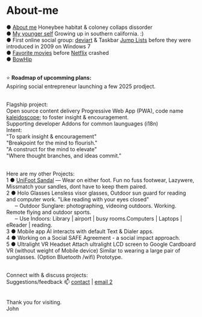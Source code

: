 # About-me<br>

 ● <a target="_blank" href="https://bowhip.org/aboutMe">About me</a> Honeybee habitat & coloney collaps dissorder <br>
 ● <a target="_blank" href="https://bowhip.org/origins_of_addiction">My younger self</a> Growing up in southern california. :) <br>
 ● First online social group: <a target="_blank" href="https://letterboxd.com/qp5/lists/">deviart</a> & Taskbar <a target="_blank" href="https://www.wincustomize.com/users/2270043/jimmyyy">Jump Lists</a> before they were introduced in 2009 on Windows 7 <br>
 ● <a target="_blank" href="https://letterboxd.com/qp5/lists/">Favorite movies</a> before <a target="_blank" href="https://bowhip.org/testimonials_bH">Netflix</a> crashed<br>
 ● <a target="_blank" href="https://bowhip.org">BowHip</a><br><br>




⭐ <b>Roadmap of upcomming plans:</b> <br>
Aspiring social entrepreneur launching a few 2025 prodject. <br><br>

Flagship project:<br>
Open source content delivery Progressive Web App (PWA), code name <a href="https://github.com/qp5/kaleidoscope">kaleidoscope</a>; to foster insight & encouragement. <br>
Supporting developer Addons for common launguages (i18n) <br>
Intent:<br>
"To spark insight & encouragement"<br>
"Breakpoint for the mind to flourish."<br>
"A construct for the mind to elevate"<br>
"Where thought branches, and ideas commit."<br><br>


Here are my other Projects:<br>
1 ● <a href="https://shopchange.square.site/product/uni-sandel-wear-on-either-foot/5?cs=true&cst=custom">UniFoot Sandal</a> — Wear on either foot. Fun no fuss footwear, Lazywere, Missmatch your sandles, dont have to keep them paired.<br>
2 ● <a style="text-decoration: none" href="https://shopchange.square.site/product/visor-glasses/3?cs=true&cst=custom">Holo Glasses</a> Lensless visor glasses, Outdoor sun guard for reading and computer work. "Like reading with your eyes closed" <br>
    ‒ Outdoor Sunglare: photographing, videoing outdoors. Working. Remote flying and outdoor sports.<br>
    ‒ Use Indoors: Library | airport | busy rooms.Computers | Laptops | eReader | reading.<br>
3 ● Mobile app AI <a style="text-decoration: none" href=""></a> interacts with default Text & Dialer apps.<br>
4 ● Working on a Social SAFE Agreement - a social impact approach.<br>
5 ● <a style="text-decoration: none" href="https://shopchange.square.site/product/ultralight-vr-headset/9?cs=true&cst=custom">Ultralight VR Headset</a> Attach ultralight LCD screen to Google Cardboard VR (without weight of Mobile device) Similar to wearing a large pair of sunglasses. (Option Bluetooth /wifi) Prototype.<br><br>


Connect with & discuss projects:<br>
Suggestions/feedback 📫 <a href="mailto: adkinscc@gmail.com">contact</a> | <a href="mailto: support@bowhip.org">email 2</a><br><br>

Thank you for visiting. <br>
John <br>
